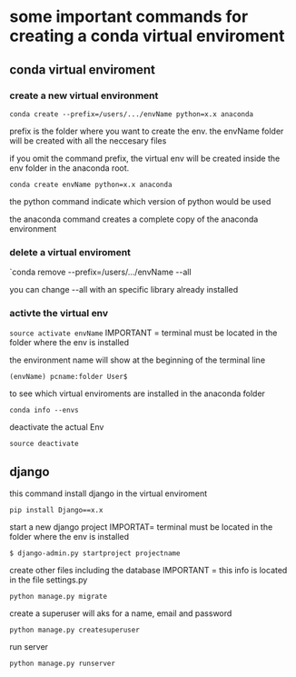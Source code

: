 # some important commands for creating a conda virtual enviroment

## conda virtual enviroment

### create a new virtual environment

`conda create --prefix=/users/.../envName python=x.x anaconda`

prefix is the folder where you want to create the env. the envName folder will be created with all the neccesary files

if you omit the command prefix, the virtual env will be created inside the env folder in the anaconda root.

`conda create envName python=x.x anaconda`

the python command indicate which version of python would be used 

the anaconda command creates a complete copy of the anaconda environment

### delete a virtual enviroment

`conda remove --prefix=/users/.../envName --all

you can change --all with an specific library already installed

### activte the virtual env

`source activate envName`
IMPORTANT = terminal must be located in the folder where the env is installed

the environment name will show at the beginning of the terminal line

`(envName) pcname:folder User$`

to see which virtual enviroments are installed in the anaconda folder

`conda info --envs`

deactivate the actual Env

`source deactivate`

## django

this command install django in the virtual enviroment

`pip install Django==x.x`

start a new django project
IMPORTAT= terminal must be located in the folder where the env is installed

`$ django-admin.py startproject projectname`

create other files including the database
IMPORTANT = this info is located in the file settings.py

`python manage.py migrate`

create a superuser
will aks for a name, email and password

`python manage.py createsuperuser`

run server

`python manage.py runserver`




